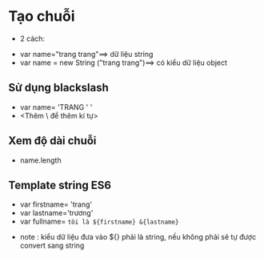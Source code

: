 # Tạo chuỗi
+ 2 cách:
- var name="trang trang"==> dữ liệu string
- var name = new String ("trang trang")==> có kiểu dữ liệu object
## Sử dụng blackslash
- var name= 'TRANG \' '
- <Thêm \ để thêm kí tự>
## Xem độ dài chuỗi
- name.length
## Template string ES6
- var firstname= 'trang'
- var lastname='trương'
- var fullname= `tôi là ${firstname} &{lastname}`
+ note : kiểu dữ liệu đưa vào ${} phải là string, nếu không phải sẽ tự được convert sang string
